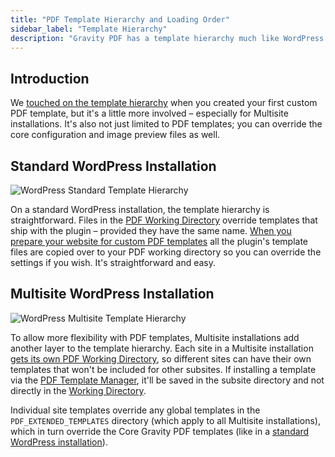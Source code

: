 ```yaml
---
title: "PDF Template Hierarchy and Loading Order"
sidebar_label: "Template Hierarchy"
description: "Gravity PDF has a template hierarchy much like WordPress theme and child themes. You can override PDF templates, configuration and images."
---
```


## Introduction

We [touched on the template hierarchy](developer-first-custom-pdf.md#template-hierarchy) when you created your first custom PDF template, but it's a little more involved – especially for Multisite installations. It's also not just limited to PDF templates; you can override the core configuration and image preview files as well.

## Standard WordPress Installation

![WordPress Standard Template Hierarchy](https://resources.gravitypdf.com/uploads/2015/11/WordPress-Standard-Hierarchy.png)

On a standard WordPress installation, the template hierarchy is straightforward. Files in the [PDF Working Directory](developer-first-custom-pdf.md#working-directory) override templates that ship with the plugin – provided they have the same name. [When you prepare your website for custom PDF templates](developer-first-custom-pdf.md#preparing-the-infrastructure) all the plugin's template files are copied over to your PDF working directory so you can override the settings if you wish. It's straightforward and easy.

## Multisite WordPress Installation

![WordPress Multisite Template Hierarchy](https://resources.gravitypdf.com/uploads/2015/11/WordPress-Multisite-Hierarchy.png)

To allow more flexibility with PDF templates, Multisite installations add another layer to the template hierarchy. Each site in a Multisite installation [gets its own PDF Working Directory](developer-first-custom-pdf.md#multisite-structure), so different sites can have their own templates that won't be included for other subsites. If installing a template via the [PDF Template Manager](user-pdf-template-manager.md), it'll be saved in the subsite directory and not directly in the [Working Directory](developer-first-custom-pdf.md#working-directory).

Individual site templates override any global templates in the `PDF_EXTENDED_TEMPLATES` directory (which apply to all Multisite installations), which in turn override the Core Gravity PDF templates (like in a [standard WordPress installation](#standard-wordpress-installation)).
